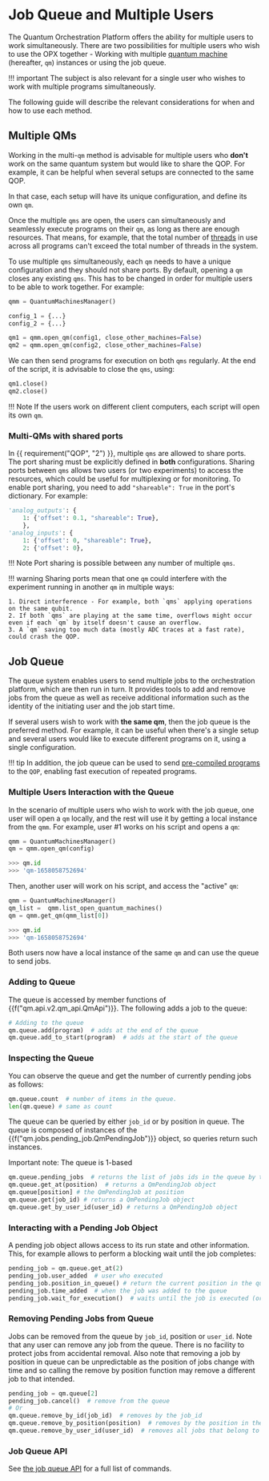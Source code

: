 
# Job Queue and Multiple Users

The Quantum Orchestration Platform offers the ability for multiple users to work simultaneously.
There are two possibilities for multiple users who wish to use the OPX together - Working with multiple [quantum machine](../Introduction/qop_overview.md#quantum-machine)
(hereafter, `qm`) instances or using the job queue.

!!! important
    The subject is also relevant for a single user who wishes to work with multiple programs simultaneously.

The following guide will describe the relevant considerations for when and how to use each method.


## Multiple QMs

Working in the multi-`qm` method is advisable for multiple users who **don't** work on the same quantum system
but would like to share the QOP. For example, it can be helpful when several setups are connected to the same QOP.

In that case, each setup will have its unique configuration, and define its own `qm`.

Once the multiple `qms` are open, the users can simultaneously and seamlessly execute programs on their `qm`, as long as there are enough resources.
That means, for example, that the total number of [threads](features.md#threads) in use across all programs can't exceed the total number of threads in the system.

To use multiple `qms` simultaneously, each `qm` needs to have a unique configuration and they should not share ports.
By default, opening a `qm` closes any existing `qms`.
This has to be changed in order for multiple users to be able to work together. For example:

```python
qmm = QuantumMachinesManager()

config_1 = {...}
config_2 = {...}

qm1 = qmm.open_qm(config1, close_other_machines=False)
qm2 = qmm.open_qm(config2, close_other_machines=False)
```

We can then send programs for execution on both `qms` regularly. At the end of the script, it is advisable to close the `qms`, using:

```python
qm1.close()
qm2.close()
```

!!! Note
    If the users work on different client computers, each script will open its own `qm`.

### Multi-QMs with shared ports

In {{ requirement("QOP", "2") }}, multiple `qms` are allowed to share ports. The port sharing must be explicitly defined in **both** configurations.
Sharing ports between `qms` allows two users (or two experiments) to access the resources, which
could be useful for multiplexing or for monitoring.
To enable port sharing, you need to add `"shareable": True` in the port's dictionary. For example:

```python
'analog_outputs': {
    1: {'offset': 0.1, "shareable": True},
    },
'analog_inputs': {
    1: {'offset': 0, "shareable": True},
    2: {'offset': 0},
```

!!! Note
    Port sharing is possible between any number of multiple `qms`.

!!! warning
    Sharing ports mean that one `qm` could interfere with the experiment running in another `qm`
    in multiple ways:

    1. Direct interference - For example, both `qms` applying operations on the same qubit.
    2. If both `qms` are playing at the same time, overflows might occur even if each `qm` by itself doesn't cause an overflow.
    3. A `qm` saving too much data (mostly ADC traces at a fast rate), could crash the QOP.

## Job Queue

The queue system enables users to send multiple jobs to the orchestration platform, which are then run in turn.
It provides tools to add and remove jobs from the queue as well as receive additional information such
as the identity of the initiating user and the job start time.

If several users wish to work with **the same qm**, then the job queue is the preferred method. For example, it can be useful
when there's a single setup and several users would like to execute different programs on it, using a single configuration.

!!! tip
    In addition, the job queue can be used to send [pre-compiled programs](features.md#precompile-jobs) to the `QOP`,
    enabling fast execution of repeated programs.

### Multiple Users Interaction with the Queue

In the scenario of multiple users who wish to work with the job queue, one user will open a `qm` locally, and the rest will use it by getting a local instance from the `qmm`.
For example, user #1 works on his script and opens a `qm`:

```python
qmm = QuantumMachinesManager()
qm = qmm.open_qm(config)

>>> qm.id
>>> 'qm-1658058752694'
```

Then, another user will work on his script, and access the "active" `qm`:

```python
qmm = QuantumMachinesManager()
qm_list =  qmm.list_open_quantum_machines()
qm = qmm.get_qm(qmm_list[0])

>>> qm.id
>>> 'qm-1658058752694'
```

Both users now have a local instance of the same `qm` and can use the queue to send jobs.

### Adding to Queue

The queue is accessed by member functions of {{f("qm.api.v2.qm_api.QmApi")}}.
The following adds a job to the queue:

```python
# Adding to the queue
qm.queue.add(program)  # adds at the end of the queue
qm.queue.add_to_start(program)  # adds at the start of the queue
```

### Inspecting the Queue

You can observe the queue and get the number of currently pending jobs as follows:

```python
qm.queue.count  # number of items in the queue.
len(qm.queue) # same as count
```

The queue can be queried by either `job_id` or by position in queue.
The queue is composed of instances of the {{f("qm.jobs.pending_job.QmPendingJob")}} object, so queries return such instances.

Important note: The queue is 1-based

```python
qm.queue.pending_jobs  # returns the list of jobs ids in the queue by the order they are in it (a list of QmPendingJob)
qm.queue.get_at(position)  # returns a QmPendingJob object
qm.queue[position] # the QmPendingJob at position
qm.queue.get(job_id) # returns a QmPendingJob object
qm.queue.get_by_user_id(user_id) # returns a QmPendingJob object
```

### Interacting with a Pending Job Object

A pending job object allows access to its run state and other information.
This, for example allows to perform a blocking wait until the job completes:

```python
pending_job = qm.queue.get_at(2)
pending_job.user_added  # user who executed
pending_job.position_in_queue() # return the current position in the queue
pending_job.time_added  # when the job was added to the queue
pending_job.wait_for_execution()  # waits until the job is executed (or aborted) and returns a QmJob.
```

### Removing Pending Jobs from Queue

Jobs can be removed from the queue by `job_id`, position or `user_id`.
Note that any user can remove any job from the queue.
There is no facility to protect jobs from accidental removal.
Also note that removing a job by position in queue can be unpredictable as the position of jobs change with time
and so calling the remove by position function may remove a different job to that intended.

```python
pending_job = qm.queue[2]
pending_job.cancel()  # remove from the queue
# Or
qm.queue.remove_by_id(job_id)  # removes by the job_id
qm.queue.remove_by_position(position)  # removes by the position in the queue. Might be dangerous because position can change during the request
qm.queue.remove_by_user_id(user_id)  # removes all jobs that belong to the user
```

### Job Queue API

See [the job queue API](../API_references/qm_api.md#queue-api) for a full list of commands.

